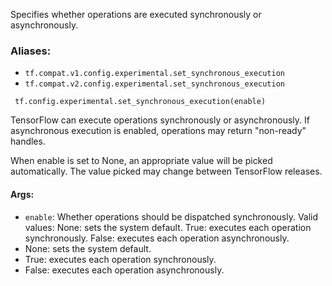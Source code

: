 
Specifies whether operations are executed synchronously or asynchronously.
### Aliases:
- `tf.compat.v1.config.experimental.set_synchronous_execution`
- `tf.compat.v2.config.experimental.set_synchronous_execution`

```
 tf.config.experimental.set_synchronous_execution(enable)
```

TensorFlow can execute operations synchronously or asynchronously. If asynchronous execution is enabled, operations may return "non-ready" handles.

When enable is set to None, an appropriate value will be picked automatically. The value picked may change between TensorFlow releases.
#### Args:
- `enable`: Whether operations should be dispatched synchronously. Valid values:
None: sets the system default.
True: executes each operation synchronously.
False: executes each operation asynchronously.
- None: sets the system default.
- True: executes each operation synchronously.
- False: executes each operation asynchronously.
